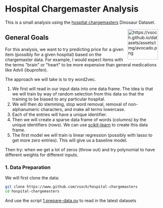 # Hospital Chargemaster Analysis

This is a small analysis using the [hospital chargemasters](https://www.github.com/vsoch/hospital-chargemasters)
Dinosaur Dataset.

<a target="_blank" href="https://camo.githubusercontent.com/d0eb19f161d4795a9c137b9b71c70b008d7c5e8e/68747470733a2f2f76736f63682e6769746875622e696f2f64617461736574732f6173736574732f696d672f61766f6361646f2e706e67"><img src="https://camo.githubusercontent.com/d0eb19f161d4795a9c137b9b71c70b008d7c5e8e/68747470733a2f2f76736f63682e6769746875622e696f2f64617461736574732f6173736574732f696d672f61766f6361646f2e706e67" alt="https://vsoch.github.io/datasets/assets/img/avocado.png" data-canonical-src="https://vsoch.github.io/datasets/assets/img/avocado.png" style="max-width:100%; float:right" width="100px"></a>

## General Goals

For this analysis, we want to try predicting price for a given item (possibly for 
a given hospital) based on the chargemaster data. For example, I would expect items
with the terms "brain" or "heart" to be more expensive than general medications
like Advil (ibuprofen). 

The approach we will take is to try word2vec.

 1. We first will read in our input data into one data frame. The idea is that we will train by way of random selection from this data so that the training to be biased to any particular hospital.
 2. We will then do stemming, stop word removal, removal of non-alphanumeric characters, and make all terms lowercase.
 3. Each of the entries will have a unique identifier.
 4. Then we will create a sparse data frame of words (columns) by the unique identifiers (rows). We can use [scikit-learn](https://scikit-learn.org/stable/modules/generated/sklearn.feature_extraction.text.CountVectorizer.html#sklearn.feature_extraction.text.CountVectorizer) to create this data frame.
 5. The first model we will train is linear regression (possibly with lasso to get more zero entries). This will give us a baseline model.

Then try: when we get a lot of zeros (throw out) and try polynomial to have different weights for different inputs.

### 1. Data Preparation

We will first clone the data:

```bash
git clone https://www.github.com/vsoch/hospital-chargemasters
cd hospital-chargemasters
```

And use the script [1.prepare-data.py](1.prepare-data.py) to read in the latest datasets

